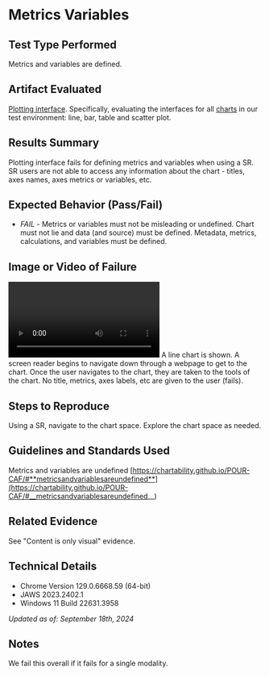 # Metrics Variables

## Test Type Performed

Metrics and variables are defined.

## Artifact Evaluated

[Plotting interface](https://docs.bokeh.org/en/latest/docs/user_guide/basic.html#ug-basic). Specifically, evaluating the interfaces for all [charts](https://quansight-labs.github.io/bokeh-a11y-audit/#_ts1723552414769) in our test environment: line, bar, table and scatter plot.

## Results Summary

Plotting interface fails for defining metrics and variables when using a SR. SR users are not able to access any information about the chart - titles, axes names, axes metrics or variables, etc.

## Expected Behavior (Pass/Fail)

- _FAIL_ - Metrics or variables must not be misleading or undefined. Chart must not lie and data (and source) must be defined. Metadata, metrics, calculations, and variables must be defined.

## Image or Video of Failure

<video controls src="./assets/plotting-interface_metrics-variables.mp4" title="Title"></video>
A line chart is shown. A screen reader begins to navigate down through a webpage to get to the chart. Once the user navigates to the chart, they are taken to the tools of the chart. No title, metrics, axes labels, etc are given to the user (fails).

## Steps to Reproduce

Using a SR, navigate to the chart space. Explore the chart space as needed.

## Guidelines and Standards Used

Metrics and variables are undefined [https://chartability.github.io/POUR-CAF/#**metricsandvariablesareundefined**](https://chartability.github.io/POUR-CAF/#__metricsandvariablesareundefined__)

## Related Evidence

See "Content is only visual" evidence.

<!-- ## Known or Documented Issues
(If there is already a github issue created for this test or a related test, it will be listed here.) -->

## Technical Details

- Chrome Version 129.0.6668.59 (64-bit)
- JAWS 2023.2402.1
- Windows 11 Build 22631.3958

_Updated as of: September 18th, 2024_

## Notes

We fail this overall if it fails for a single modality.
